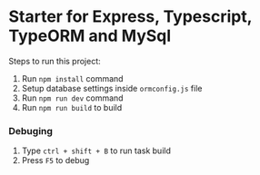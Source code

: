 # Starter for Express, Typescript, TypeORM and MySql

Steps to run this project:

1. Run `npm install` command
2. Setup database settings inside `ormconfig.js` file
3. Run `npm run dev` command
4. Run `npm run build` to build

### Debuging

1. Type `ctrl + shift + B` to run task build
2. Press `F5` to debug
